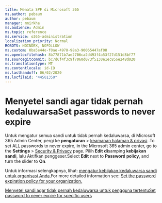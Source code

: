 ```yaml
---
title: Menata SPF di Microsoft 365
ms.author: pebaum
author: pebaum
manager: mnirkhe
ms.audience: Admin
ms.topic: reference
ms.service: o365-administration
localization_priority: Normal
ROBOTS: NOINDEX, NOFOLLOW
ms.custom: 0ba5e44e-f0ae-4978-98a3-90065447af08
ms.openlocfilehash: 8b77871b7ae2706ca2d493f4a53f27d151d8bf77
ms.sourcegitcommit: bc7d6f4f3c9f7060d073f5130e1ec856e248d020
ms.translationtype: MT
ms.contentlocale: id-ID
ms.lasthandoff: 06/02/2020
ms.locfileid: "44501350"
---
```

# <a name="set-passwords-to-never-expire"></a><span data-ttu-id="8a22a-102">Menyetel sandi agar tidak pernah kedaluwarsa</span><span class="sxs-lookup"><span data-stu-id="8a22a-102">Set passwords to never expire</span></span> 

<span data-ttu-id="8a22a-103">Untuk mengatur semua sandi untuk tidak pernah kedaluwarsa, di Microsoft 365 Admin Center, pergi ke **pengaturan**  >  [keamanan halaman &amp; privasi](https://portal.office.com/adminportal/home#/settings/security) .</span><span class="sxs-lookup"><span data-stu-id="8a22a-103">To set ALL passwords to never expire, in the Microsoft 365 admin center, go to the **Settings** > [Security &amp; Privacy](https://portal.office.com/adminportal/home#/settings/security) page.</span></span> <span data-ttu-id="8a22a-104">Pilih **Edit** **di**samping **kebijakan sandi**, lalu Aktifkan penggeser.</span><span class="sxs-lookup"><span data-stu-id="8a22a-104">Select **Edit** next to **Password policy**, and turn the slider to **On**.</span></span>
  
<span data-ttu-id="8a22a-105">Untuk informasi selengkapnya, lihat: [mengatur kebijakan kedaluwarsa sandi untuk organisasi Anda.](https://docs.microsoft.com/microsoft-365/admin/manage/set-password-expiration-policy)</span><span class="sxs-lookup"><span data-stu-id="8a22a-105">For more detailed information see: [Set the password expiration policy for your organization.](https://docs.microsoft.com/microsoft-365/admin/manage/set-password-expiration-policy)</span></span>
  
[<span data-ttu-id="8a22a-106">Menyetel sandi agar tidak pernah kedaluwarsa untuk pengguna tertentu</span><span class="sxs-lookup"><span data-stu-id="8a22a-106">Set password to never expire for specific users</span></span>](https://docs.microsoft.com/microsoft-365/admin/add-users/set-password-to-never-expire)
  
